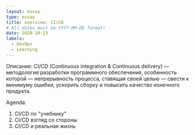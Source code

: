 ```yaml
---
layout: essay
type: essay
title: overview: CI/CD
# All dates must be YYYY-MM-DD format!
date: 2020-10-23
labels:
  - DevOps
  - Learning
---
```


Описание: CI/CD (Continuous integration & Continuous delivery) — методология разработки программного обеспечения, особенность которой — непрерывность процесса, ставящая своей целью — свести к минимуму ошибки, ускорить сборку и повысить качество конечного продукта.

Agenda:
1. CI/CD по "учебнику"
2. CI/CD взгляд со стороны
3. CI/CD и реальная жизнь
